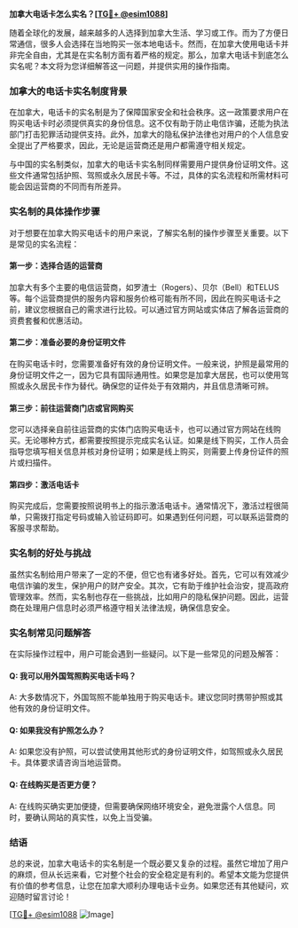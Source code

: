 **加拿大电话卡怎么实名？[[TG💪+ @esim1088](https://t.me/s/esim1088)]**

随着全球化的发展，越来越多的人选择到加拿大生活、学习或工作。而为了方便日常通信，很多人会选择在当地购买一张本地电话卡。然而，在加拿大使用电话卡并非完全自由，尤其是在实名制方面有着严格的规定。那么，加拿大电话卡到底怎么实名呢？本文将为您详细解答这一问题，并提供实用的操作指南。

### 加拿大的电话卡实名制度背景

在加拿大，电话卡的实名制是为了保障国家安全和社会秩序。这一政策要求用户在购买电话卡时必须提供真实的身份信息。这不仅有助于防止电信诈骗，还能为执法部门打击犯罪活动提供支持。此外，加拿大的隐私保护法律也对用户的个人信息安全提出了严格要求，因此，无论是运营商还是用户都需遵守相关规定。

与中国的实名制类似，加拿大的电话卡实名制同样需要用户提供身份证明文件。这些文件通常包括护照、驾照或永久居民卡等。不过，具体的实名流程和所需材料可能会因运营商的不同而有所差异。

### 实名制的具体操作步骤

对于想要在加拿大购买电话卡的用户来说，了解实名制的操作步骤至关重要。以下是常见的实名流程：

#### 第一步：选择合适的运营商

加拿大有多个主要的电信运营商，如罗渣士（Rogers）、贝尔（Bell）和TELUS等。每个运营商提供的服务内容和服务价格可能有所不同，因此在购买电话卡之前，建议您根据自己的需求进行比较。可以通过官方网站或实体店了解各运营商的资费套餐和优惠活动。

#### 第二步：准备必要的身份证明文件

在购买电话卡时，您需要准备好有效的身份证明文件。一般来说，护照是最常用的身份证明文件之一，因为它具有国际通用性。如果您是加拿大居民，也可以使用驾照或永久居民卡作为替代。确保您的证件处于有效期内，并且信息清晰可辨。

#### 第三步：前往运营商门店或官网购买

您可以选择亲自前往运营商的实体门店购买电话卡，也可以通过官方网站在线购买。无论哪种方式，都需要按照提示完成实名认证。如果是线下购买，工作人员会指导您填写相关信息并核对身份证明；如果是线上购买，则需要上传身份证件的照片或扫描件。

#### 第四步：激活电话卡

购买完成后，您需要按照说明书上的指示激活电话卡。通常情况下，激活过程很简单，只需拨打指定号码或输入验证码即可。如果遇到任何问题，可以联系运营商的客服寻求帮助。

### 实名制的好处与挑战

虽然实名制给用户带来了一定的不便，但它也有诸多好处。首先，它可以有效减少电信诈骗的发生，保护用户的财产安全。其次，它有助于维护社会治安，提高政府管理效率。然而，实名制也存在一些挑战，比如用户的隐私保护问题。因此，运营商在处理用户信息时必须严格遵守相关法律法规，确保信息安全。

### 实名制常见问题解答

在实际操作过程中，用户可能会遇到一些疑问。以下是一些常见的问题及解答：

#### Q: 我可以用外国驾照购买电话卡吗？

A: 大多数情况下，外国驾照不能单独用于购买电话卡。建议您同时携带护照或其他有效的身份证明文件。

#### Q: 如果我没有护照怎么办？

A: 如果您没有护照，可以尝试使用其他形式的身份证明文件，如驾照或永久居民卡。具体要求请咨询当地运营商。

#### Q: 在线购买是否更方便？

A: 在线购买确实更加便捷，但需要确保网络环境安全，避免泄露个人信息。同时，要确认网站的真实性，以免上当受骗。

### 结语

总的来说，加拿大电话卡的实名制是一个既必要又复杂的过程。虽然它增加了用户的麻烦，但从长远来看，它对整个社会的安全稳定是有利的。希望本文能为您提供有价值的参考信息，让您在加拿大顺利办理电话卡业务。如果您还有其他疑问，欢迎随时留言讨论！

[[TG💪+ @esim1088](https://t.me/s/esim1088) ![Image](https://i.postimg.cc/4NQfJmqS/Snipaste-2025-05-13-00-14-12.png)]